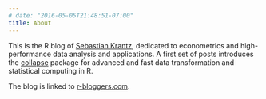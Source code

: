 ```yaml
---
# date: "2016-05-05T21:48:51-07:00"
title: About
---
```


This is the R blog of [Sebastian Krantz](https://github.com/SebKrantz), dedicated to econometrics and high-performance data analysis and applications. A first set of posts introduces the [collapse](https://sebkrantz.github.io/collapse/) package for advanced and fast data transformation and statistical computing in R. 

The blog is linked to [r-bloggers.com](https://www.r-bloggers.com/).
